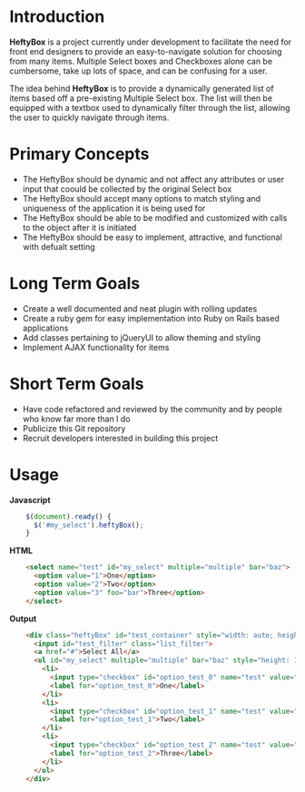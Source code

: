 Introduction
============

__HeftyBox__ is a project currently under development to facilitate the need for front end designers to provide an easy-to-navigate solution for choosing from many items. Multiple Select boxes and Checkboxes alone can be cumbersome, take up lots of space, and can be confusing for a user.

The idea behind __HeftyBox__ is to provide a dynamically generated list of items based off a pre-existing Multiple Select box. The list will then be equipped with a textbox used to dynamically filter through the list, allowing the user to quickly navigate through items.

Primary Concepts
================

  - The HeftyBox should be dynamic and not affect any attributes or user input that coould be collected by the original Select box
  - The HeftyBox should accept many options to match styling and uniqueness of the application it is being used for
  - The HeftyBox should be able to be modified and customized with calls to the object after it is initiated
  - The HeftyBox should be easy to implement, attractive, and functional with defualt setting

Long Term Goals
===============

  - Create a well documented and neat plugin with rolling updates
  - Create a ruby gem for easy implementation into Ruby on Rails based applications
  - Add classes pertaining to jQueryUI to allow theming and styling
  - Implement AJAX functionality for items

Short Term Goals
================

  - Have code refactored and reviewed by the community and by people who know far more than I do
  - Publicize this Git repository
  - Recruit developers interested in building this project

Usage
=====

__Javascript__

```javascript
    $(document).ready() {
      $('#my_select').heftyBox();
    }
```

__HTML__

```html
    <select name="test" id="my_select" multiple="multiple" bar="baz">
      <option value="1">One</option>
      <option value="2">Two</option>
      <option value="3" foo="bar">Three</option>
    </select>
```

__Output__

```html
    <div class="heftyBox" id="test_container" style="width: auto; height: 150px; min-width: 159px; ">
      <input id="test_filter" class="list_filter">
      <a href="#">Select All</a>
      <ul id="my_select" multiple="multiple" bar="baz" style="height: 128px; margin-top: 22px; ">
        <li>
          <input type="checkbox" id="option_test_0" name="test" value="1">
          <label for="option_test_0">One</label>
        </li>
        <li>
          <input type="checkbox" id="option_test_1" name="test" value="2">
          <label for="option_test_1">Two</label>
        </li>
        <li>
          <input type="checkbox" id="option_test_2" name="test" value="3" foo="bar">
          <label for="option_test_2">Three</label>
        </li>
      </ul>
    </div>
```
